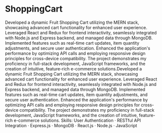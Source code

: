 # ShoppingCart

Developed a dynamic Fruit Shopping Cart utilizing the MERN stack, showcasing advanced cart functionality for enhanced user experience. Leveraged React and Redux for frontend interactivity, seamlessly integrated with Node.js and Express backend, and managed data through MongoDB. Implemented features such as real-time cart updates, item quantity adjustments, and secure user authentication. Enhanced the application's performance by optimizing API calls and employing responsive design principles for cross-device compatibility. The project demonstrates my proficiency in full-stack development, JavaScript frameworks, and the creation of intuitive, feature-rich e-commerce solutions.Developed a dynamic Fruit Shopping Cart utilizing the MERN stack, showcasing advanced cart functionality for enhanced user experience. Leveraged React and Redux for frontend interactivity, seamlessly integrated with Node.js and Express backend, and managed data through MongoDB. Implemented features such as real-time cart updates, item quantity adjustments, and secure user authentication. Enhanced the application's performance by optimizing API calls and employing responsive design principles for cross-device compatibility. The project demonstrates my proficiency in full-stack development, JavaScript frameworks, and the creation of intuitive, feature-rich e-commerce solutions.
Skills: User Authentication · RESTful API Integration · Express.js · MongoDB · React.js · Node.js · JavaScript
